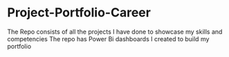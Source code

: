 # Project-Portfolio-Career
The Repo consists of all the projects I have done to showcase my skills and competencies
The repo has Power Bi dashboards I created to build my portfolio
